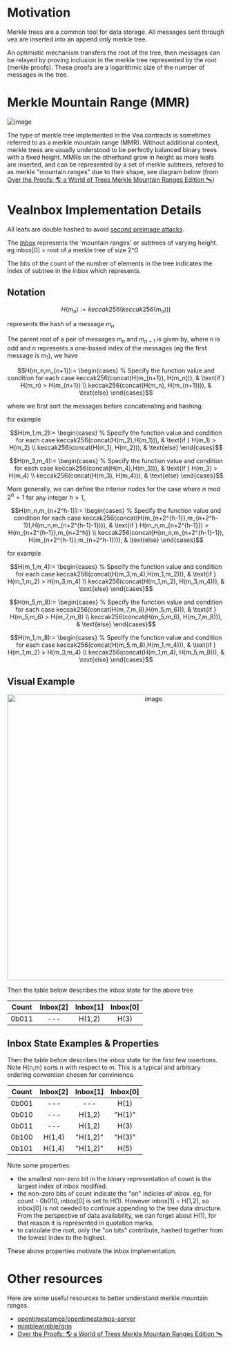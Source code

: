 # Motivation

Merkle trees are a common tool for data storage. All messages sent through vea are inserted into an append only merkle tree. 

An optimistic mechanism transfers the root of the tree, then messages can be relayed by proving inclusion in the merkle tree represented by the root (merkle proofs). These proofs are a logarithmic size of the number of messages in the tree.

# Merkle Mountain Range (MMR)

![image](https://user-images.githubusercontent.com/10378902/236598853-a1d8f60c-c5b7-48d8-96ca-3684216388fa.png)

The type of merkle tree implemented in the Vea contracts is sometimes referred to as a merkle mountain range (MMR). Without additional context, merkle trees are usually understood to be perfectly balanced binary trees with a fixed height. MMRs on the otherhand grow in height as more leafs are inserted, and can be represented by a set of merkle subtrees, refered to as merkle "mountain ranges" due to their shape, see diagram below (from [Over the Proofs: 🌎 a World of Trees Merkle Mountain Ranges Edition 🛰️](https://codyx.medium.com/over-the-proofs-a-world-of-trees-merkle-mountain-ranges-edition-%EF%B8%8F-dd4ac0e540fc))

# VeaInbox Implementation Details

All leafs are double hashed to avoid [second preimage attacks](https://flawed.net.nz/2018/02/21/attacking-merkle-trees-with-a-second-preimage-attack/).

The [inbox](https://github.com/kleros/vea/blob/c78180985507611b3f6b69c2863a7a36e1daed47/contracts/src/arbitrumToEth/VeaInboxArbToEth.sol#L50) represents the 'mountain ranges' or subtrees of varying height. eg  inbox[0] = root of a merkle tree of size 2^0

The bits of the count of the number of elements in the tree indicates the index of subtree in the inbox which represents.

## Notation

$$H(m_n):= keccak256(keccak256(m_n)))$$

represents the hash of a message $m_n$. 

The parent root of a pair of messages $m_n$ and $m_{n+1}$ is given by, where n is odd and n represents a one-based index of the messages (eg the first message is $m_1$), we have

$$H(m_n,m_{n+1}):=
\begin{cases}
    % Specify the function value and condition for each case
    keccak256(concat(H(m_{n+1}), H(m_n))), & \text{if } H(m_n) > H(m_{n+1}) \\
    keccak256(concat(H(m_n), H(m_{n+1}))), & \text{else}
\end{cases}$$

where we first sort the messages before concatenating and hashing.

for example

$$H(m_1,m_2):=
\begin{cases}
    % Specify the function value and condition for each case
    keccak256(concat(H(m_2),H(m_1))), & \text{if } H(m_1) > H(m_2) \\
    keccak256(concat(H(m_1), H(m_2))), & \text{else}
\end{cases}$$

$$H(m_3,m_4):=
\begin{cases}
    % Specify the function value and condition for each case
    keccak256(concat(H(m_4),H(m_3))), & \text{if } H(m_3) > H(m_4) \\
    keccak256(concat(H(m_3), H(m_4))), & \text{else}
\end{cases}$$

More generally, we can define the interior nodes for the case where $n \text{ mod } 2^h = 1$ for any integer $h > 1$,

$$H(m_n,m_{n+2^h-1}):=
\begin{cases}
    % Specify the function value and condition for each case
    keccak256(concat(H(m_{n+2^{h-1}},m_{n+2^h-1}),H(m_n,m_{n+2^{h-1}-1}))), & \text{if } H(m_n,m_{n+2^{h-1}}) > H(m_{n+2^{h-1}},m_{n+2^h}) \\
    keccak256(concat(H(m_n,m_{n+2^{h-1}-1}), H(m_{n+2^{h-1}},m_{n+2^h-1}))), & \text{else}
\end{cases}$$

for example

$$H(m_1,m_4):=
\begin{cases}
    % Specify the function value and condition for each case
    keccak256(concat(H(m_3,m_4),H(m_1,m_2))), & \text{if } H(m_1,m_2) > H(m_3,m_4) \\
    keccak256(concat(H(m_1,m_2), H(m_3,m_4))), & \text{else}
\end{cases}$$

$$H(m_5,m_8):=
\begin{cases}
    % Specify the function value and condition for each case
    keccak256(concat(H(m_7,m_8),H(m_5,m_6))), & \text{if } H(m_5,m_6) > H(m_7,m_8) \\
    keccak256(concat(H(m_5,m_6), H(m_7,m_8))), & \text{else}
\end{cases}$$

$$H(m_1,m_8):=
\begin{cases}
    % Specify the function value and condition for each case
    keccak256(concat(H(m_5,m_8),H(m_1,m_4))), & \text{if } H(m_1,m_2) > H(m_3,m_4) \\
    keccak256(concat(H(m_1,m_4), H(m_5,m_8))), & \text{else}
\end{cases}$$

## Visual Example

<p align="center"><img width="662" alt="image" src="https://user-images.githubusercontent.com/10378902/236891420-d771eb2a-1b40-4570-be5c-a9cbd0d08da4.png"></p>


Then the table below describes the inbox state for the above tree

| Count | Inbox[2] | Inbox[1] | Inbox[0] |
|-------|:--------:|:--------:|:--------:|
| 0b011 |    ---   |  H(1,2)  |   H(3)   |

## Inbox State Examples & Properties

Then the table below describes the inbox state for the first few insertions. Note H(n,m) sorts n with respect to m. This is a typical and arbitrary ordering convention chosen for convinience.

| Count | Inbox[2] | Inbox[1] | Inbox[0] |
|-------|:--------:|:--------:|:--------:|
| 0b001 |    ---   |    ---   |   H(1)   |
| 0b010 |    ---   |  H(1,2)  |  "H(1)"  |
| 0b011 |    ---   |  H(1,2)  |   H(3)   |
| 0b100 |  H(1,4)  | "H(1,2)" |  "H(3)"  |
| 0b101 |  H(1,4)  | "H(1,2)" |   H(5)   |

Note some properties:

- the smallest non-zero bit in the binary representation of count is the largest index of inbox modified.
- the non-zero bits of count indicate the "on" indicies of inbox. eg, for count - 0b010, inbox[0] is set to H(1). However inbox[1] = H(1,2), so inbox[0] is not needed to continue appending to the tree data structure. From the perspective of data availability, we can forget about H(1), for that reason it is represented in quotation marks.
- to calculate the root, only the "on bits" contribute, hashed together from the lowest index to the highest.

These above properties motivate the inbox implementation.

# Other resources

Here are some useful resources to better understand merkle mountain ranges.

- [opentimestamps/opentimestamps-server](https://github.com/opentimestamps/opentimestamps-server/blob/master/doc/merkle-mountain-range.md)
- [mimblewimble/grin](https://github.com/mimblewimble/grin/blob/master/doc/mmr.md)
- [Over the Proofs: 🌎 a World of Trees Merkle Mountain Ranges Edition 🛰️](https://codyx.medium.com/over-the-proofs-a-world-of-trees-merkle-mountain-ranges-edition-%EF%B8%8F-dd4ac0e540fc)
